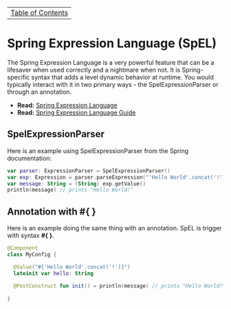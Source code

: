 <table><tr><td><a href="https://github.com/JahnelGroup/journey-through-spring">Table of Contents</a></td></tr></table>

Spring Expression Language (SpEL)
======
The Spring Expression Language is a very powerful feature that can be a lifesaver when used correctly and a nightmare when not. It is Spring-specific syntax that adds a level dynamic behavior at runtime. You would typically interact with it in two primary ways - the SpelExpressionParser or through an annotation. 

* **Read:** [Spring Expression Language](https://docs.spring.io/spring-framework/docs/current/spring-framework-reference/core.html#expressions)
* **Read:** [Spring Expression Language Guide](http://www.baeldung.com/spring-expression-language)

## SpelExpressionParser
Here is an example using SpelExpressionParser from the Spring documentation:

```kotlin
var parser: ExpressionParser = SpelExpressionParser()
var exp: Expression = parser.parseExpression("'Hello World'.concat('!')")
var message: String = (String) exp.getValue() 
println(message) // prints "Hello World!"
```

## Annotation with #{ }
Here is an example doing the same thing with an annotation. SpEL is trigger with syntax **#{ }**.

```kotlin
@Component
class MyConfig {

  @Value("#{'Hello World'.concat('!')}")
  lateinit var hello: String
  
  @PostConstruct fun init() = println(message) // prints "Hello World!"
  
}
```
